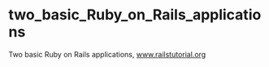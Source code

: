 # two_basic_Ruby_on_Rails_applications
Two basic Ruby on Rails applications, www.railstutorial.org 
